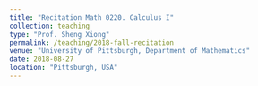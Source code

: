 ```yaml
---
title: "Recitation Math 0220. Calculus I"
collection: teaching
type: "Prof. Sheng Xiong"
permalink: /teaching/2018-fall-recitation
venue: "University of Pittsburgh, Department of Mathematics"
date: 2018-08-27
location: "Pittsburgh, USA"
---
```




